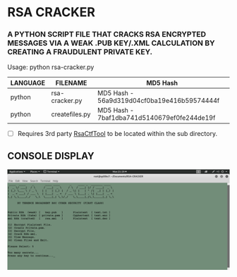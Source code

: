 # RSA CRACKER
### A PYTHON SCRIPT FILE THAT CRACKS RSA ENCRYPTED MESSAGES VIA A WEAK .PUB KEY/.XML CALCULATION BY CREATING A FRAUDULENT PRIVATE KEY.

Usage: python rsa-cracker.py

| LANGUAGE | FILENAME       | MD5 Hash                                    |
|------    |------          | -------                                     |
| python   | rsa-cracker.py | MD5 Hash - 56a9d319d04cf0ba19e416b59574444f |
| python   | createfiles.py | MD5 Hash - 7baf1dba741d5140679ef0fe244de19f |

- [ ] Requires 3rd party [RsaCtfTool](https://github.com/sourcekris/RsaCtfTool) to be located within the sub directory.

## CONSOLE DISPLAY
![Screenshot](picture1.png) 

